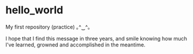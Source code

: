 # hello_world
My first repository (practice) ｡^‿^｡

I hope that I find this message in three years, and smile knowing how much I've learned, growned and accomplished in the meantime.
